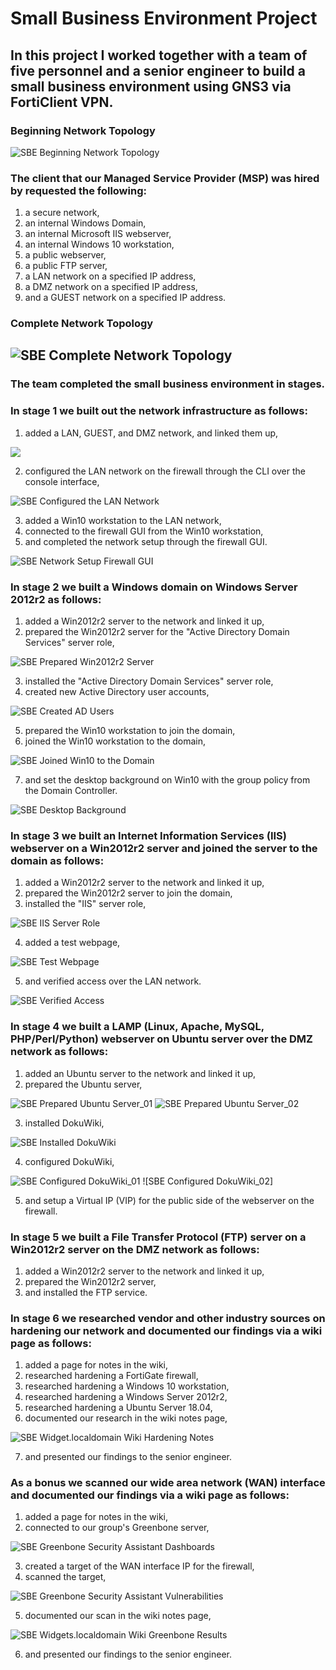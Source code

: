 # Small Business Environment Project
## In this project I worked together with a team of five personnel and a senior engineer to build a small business environment using GNS3 via FortiClient VPN.
### Beginning Network Topology
![SBE Beginning Network Topology](https://github.com/iamroot-GitHub/Small-Business-Environment-Project/blob/a2fc6ae6a7627953cb600a328a8982f625fc734c/Images/SBE_01.png)
### The client that our Managed Service Provider (MSP) was hired by requested the following:
1. a secure network,
2. an internal Windows Domain,
3. an internal Microsoft IIS webserver,
4. an internal Windows 10 workstation,
5. a public webserver,
6. a public FTP server,
7. a LAN network on a specified IP address,
8. a DMZ network on a specified IP address,
9. and a GUEST network on a specified IP address.
### Complete Network Topology
![SBE Complete Network Topology](https://github.com/iamroot-GitHub/Small-Business-Environment-Project/blob/919126fd464dd7e5116256a2d025e637d6a9d3d4/Images/SBE_02.png)
---
### The team completed the small business environment in stages.
### In stage 1 we built out the network infrastructure as follows:
1. added a LAN, GUEST, and DMZ network, and linked them up,

![](https://github.com/iamroot-GitHub/Small-Business-Environment-Project/blob/0963a33103d695a9205395733f17539f7f6947a0/Images/SBE_03.png)

2. configured the LAN network on the firewall through the CLI over the console interface,

![SBE Configured the LAN Network](https://github.com/iamroot-GitHub/Small-Business-Environment-Project/blob/3955adc2f427930985298865819c23472dc5139f/Images/SBE_04.png)

3. added a Win10 workstation to the LAN network,
4. connected to the firewall GUI from the Win10 workstation,
5. and completed the network setup through the firewall GUI.

![SBE Network Setup Firewall GUI](https://github.com/iamroot-GitHub/Small-Business-Environment-Project/blob/7cab93119258ed0c5b261b81c5ba9933e70da87b/Images/SBE_05.png)
### In stage 2 we built a Windows domain on Windows Server 2012r2 as follows:
1. added a Win2012r2 server to the network and linked it up,
2. prepared the Win2012r2 server for the "Active Directory Domain Services" server role,

![SBE Prepared Win2012r2 Server](https://github.com/iamroot-GitHub/Small-Business-Environment-Project/blob/a76e02741b62d6d5f5391688a91c0690180cdb2e/Images/SBE_06.png)

3. installed the "Active Directory Domain Services" server role,
4. created new Active Directory user accounts,

![SBE Created AD Users](https://github.com/iamroot-GitHub/Small-Business-Environment-Project/blob/53474993ac5568dda9dcd59cd504143ed8bc4406/Images/SBE_07.png)

5. prepared the Win10 workstation to join the domain,
6. joined the Win10 workstation to the domain,

![SBE Joined Win10 to the Domain](https://github.com/iamroot-GitHub/Small-Business-Environment-Project/blob/93088cc0d62fee41858fd088e1a2914f7a90a885/Images/SBE_08.png)

7. and set the desktop background on Win10 with the group policy from the Domain Controller.

![SBE Desktop Background](https://github.com/iamroot-GitHub/Small-Business-Environment-Project/blob/c589105101eb736be4de4a9befeb894c73ea46d8/Images/SBE_09.png)
### In stage 3 we built an Internet Information Services (IIS) webserver on a Win2012r2 server and joined the server to the domain as follows:
1. added a Win2012r2 server to the network and linked it up,
2. prepared the Win2012r2 server to join the domain,
3. installed the "IIS" server role,

![SBE IIS Server Role](https://github.com/iamroot-GitHub/Small-Business-Environment-Project/blob/7570a8600b6f0d7844f6f35090818a7298c22576/Images/SBE_10.png)

4. added a test webpage,

![SBE Test Webpage](https://github.com/iamroot-GitHub/Small-Business-Environment-Project/blob/30e78fd6696c7eb3c79d04a83db4282cd8e9b6ee/Images/SBE_11.png)

5. and verified access over the LAN network.

![SBE Verified Access](https://github.com/iamroot-GitHub/Small-Business-Environment-Project/blob/30e78fd6696c7eb3c79d04a83db4282cd8e9b6ee/Images/SBE_11.png)
### In stage 4 we built a LAMP (Linux, Apache, MySQL, PHP/Perl/Python) webserver on Ubuntu server over the DMZ network as follows:
1. added an Ubuntu server to the network and linked it up,
2. prepared the Ubuntu server,

![SBE Prepared Ubuntu Server_01](https://github.com/iamroot-GitHub/Small-Business-Environment-Project/blob/49276f33336505f10d1977e4506c9ccbc840fc3f/Images/SBE_13.png)
![SBE Prepared Ubuntu Server_02](https://github.com/iamroot-GitHub/Small-Business-Environment-Project/blob/2babbdd0f8646d7793106ca4ddf368a020417641/Images/SBE_14.png)

3. installed DokuWiki,

![SBE Installed DokuWiki](https://github.com/iamroot-GitHub/Small-Business-Environment-Project/blob/4f8cce61c751bb82b0473595263d659eb7b047f1/Images/SBE_15.png)

4. configured DokuWiki,

![SBE Configured DokuWiki_01](https://github.com/iamroot-GitHub/Small-Business-Environment-Project/blob/f20d0aa1de61f6926e46abe436f5565dee3ea182/Images/SBE_16.png)
![SBE Configured DokuWiki_02]

5. and setup a Virtual IP (VIP) for the public side of the webserver on the firewall.
### In stage 5 we built a File Transfer Protocol (FTP) server on a Win2012r2 server on the DMZ network as follows:
1. added a Win2012r2 server to the network and linked it up,
2. prepared the Win2012r2 server,
3. and installed the FTP service.
### In stage 6 we researched vendor and other industry sources on hardening our network and documented our findings via a wiki page as follows:
1. added a page for notes in the wiki,
2. researched hardening a FortiGate firewall,
3. researched hardening a Windows 10 workstation,
4. researched hardening a Windows Server 2012r2,
5. researched hardening a Ubuntu Server 18.04,
6. documented our research in the wiki notes page,

![SBE Widget.localdomain Wiki Hardening Notes](https://github.com/iamroot-GitHub/Small-Business-Environment-Project/blob/9a05abc427101c8d40e51c0a1c3c148dfc488959/Images/SBE%20Widgets.localdomain%20Wiki%20Hardening%20Notes.png)

7. and presented our findings to the senior engineer.
### As a bonus we scanned our wide area network (WAN) interface and documented our findings via a wiki page as follows:
1. added a page for notes in the wiki,
2. connected to our group's Greenbone server,

![SBE Greenbone Security Assistant Dashboards](https://github.com/iamroot-GitHub/Small-Business-Environment-Project/blob/93dea35e732abb7dcfda3a5e277f8f53deadddec/Images/SBE%20Greenbone%20Security%20Assistant%20Dashboards.png)

3. created a target of the WAN interface IP for the firewall,
4. scanned the target,

![SBE Greenbone Security Assistant Vulnerabilities](https://github.com/iamroot-GitHub/Small-Business-Environment-Project/blob/ff3a110369ed3918289d393bf4d77421f95ca592/Images/SBE%20Greenbone%20Security%20Assistant%20Vulnerabilities.png)

5. documented our scan in the wiki notes page,

![SBE Widgets.localdomain Wiki Greenbone Results](https://github.com/iamroot-GitHub/Small-Business-Environment-Project/blob/ab67fbd3444ab36550fd599aa69ba67c31eb237d/Images/SBE%20Widgets.localdomain%20Wiki%20Greenbone%20Results.png)

6. and presented our findings to the senior engineer.
